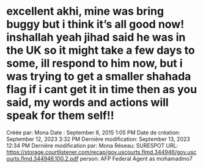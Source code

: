 # excellent akhi, mine was bring buggy but i think it’s all good now! inshallah yeah jihad said he was in the UK so it might take a few days to some, ill respond to him now, but i was trying to get a smaller shahada flag if i cant get it in time then as you said, my words and actions will speak for them self!!

Créée par: Mona
Date : September 8, 2015 1:05 PM
Date de création: September 12, 2023 3:32 PM
Dernière modification: September 13, 2023 12:34 PM
Dernière modification par: Mona
Réseau: SURESPOT
URL: https://storage.courtlistener.com/recap/gov.uscourts.flmd.344946/gov.uscourts.flmd.344946.100.2.pdf
person: AFP Federal Agent as mohamadmo7